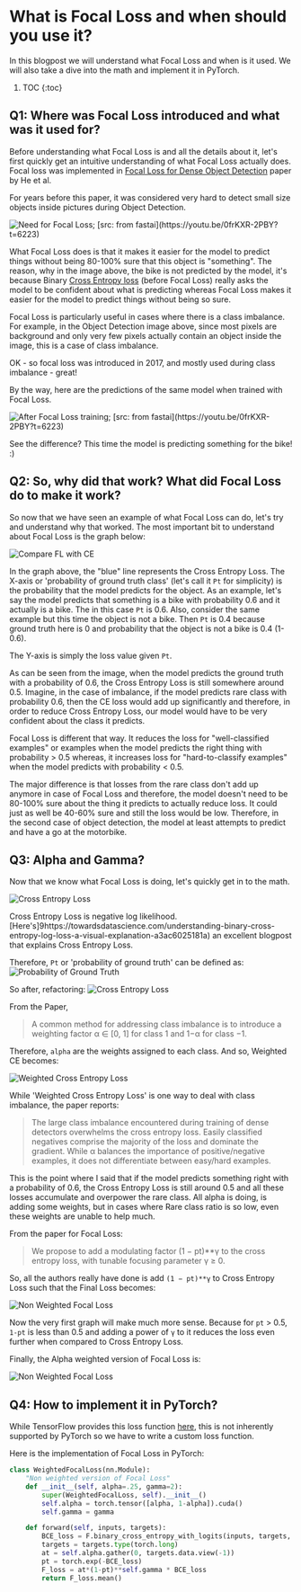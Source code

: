 # What is Focal Loss and when should you use it? 

In this blogpost we will understand what Focal Loss and when is it used. We will also take a dive into the math and implement it in PyTorch.

1. TOC 
{:toc}

## Q1: Where was Focal Loss introduced and what was it used for? 
Before understanding what Focal Loss is and all the details about it, let's first quickly get an intuitive understanding of what Focal Loss actually does. Focal loss was implemented in [Focal Loss for Dense Object Detection](https://arxiv.org/abs/1708.02002) paper by He et al. 

For years before this paper, it was considered very hard to detect small size objects inside pictures during Object Detection. 

![](/images/IntroFL.PNG "Need for Focal Loss; [src: from fastai](https://youtu.be/0frKXR-2PBY?t=6223)")

What Focal Loss does is that it makes it easier for the model to predict things without being 80-100% sure that this object is "something". The reason, why in the image above, the bike is not predicted by the model, it's because Binary [Cross Entropy loss](https://en.wikipedia.org/wiki/Cross_entropy) (before Focal Loss) really asks the model to be confident about what is predicting whereas Focal Loss makes it easier for the model to predict things without being so sure. 

Focal Loss is particularly useful in cases where there is a class imbalance. For example, in the Object Detection image above, since most pixels are background and only very few pixels actually contain an object inside the image, this is a case of class imbalance. 

OK - so focal loss was introduced in 2017, and mostly used during class imbalance - great!

By the way, here are the predictions of the same model when trained with Focal Loss. 

![](/images/FL_preds.PNG "After Focal Loss training; [src: from fastai](https://youtu.be/0frKXR-2PBY?t=6223)")

See the difference? This time the model is predicting something for the bike! :) 

## Q2: So, why did that work? What did Focal Loss do to make it work?
So now that we have seen an example of what Focal Loss can do, let's try and understand why that worked. The most important bit to understand about Focal Loss is the graph below: 

![](/images/FL_v_CE.PNG "Compare FL with CE")

In the graph above, the "blue" line represents the Cross Entropy Loss. The X-axis or 'probability of ground truth class' (let's call it `Pt` for simplicity) is the probability that the model predicts for the object. 
As an example, let's say the model predicts that something is a bike with probability 0.6 and it actually is a bike. The in this case `Pt` is 0.6. 
Also, consider the same example but this time the object is not a bike. Then `Pt` is 0.4 because ground truth here is 0 and probability that the object is not a bike is 0.4 (1-0.6).

The Y-axis is simply the loss value given `Pt`. 

As can be seen from the image, when the model predicts the ground truth with a probability of 0.6, the Cross Entropy Loss is still somewhere around 0.5. Imagine, in the case of imbalance, if the model predicts rare class with probability 0.6, then the CE loss would add up significantly and therefore, in order to reduce Cross Entropy Loss, our model would have to be very confident about the class it predicts. 

Focal Loss is different that way. It reduces the loss for "well-classified examples" or examples when the model predicts the right thing with probability > 0.5 whereas, it increases loss for "hard-to-classify examples" when the model predicts with probability < 0.5.

The major difference is that losses from the rare class don't add up anymore in case of Focal Loss and therefore, the model doesn't need to be 80-100% sure about the thing it predicts to actually reduce loss. It could just as well be 40-60% sure and still the loss would be low. Therefore, in the second case of object detection, the model at least attempts to predict and have a go at the motorbike.


## Q3: Alpha and Gamma?
Now that we know what Focal Loss is doing, let's quickly get in to the math. 

![](/images/CE1.PNG "Cross Entropy Loss")

Cross Entropy Loss is negative log likelihood. [Here's]9https://towardsdatascience.com/understanding-binary-cross-entropy-log-loss-a-visual-explanation-a3ac6025181a) an excellent blogpost that explains Cross Entropy Loss.

Therefore, `Pt` or 'probability of ground truth' can be defined as: 
![](/images/pt.PNG "Probability of Ground Truth")

So after, refactoring: 
![](/images/CE.PNG "Cross Entropy Loss")

From the Paper, 
> A common method for addressing class imbalance is to introduce a weighting factor α ∈ [0, 1] for class 1 and 1−α for class −1.

Therefore, `alpha` are the weights assigned to each class. And so, Weighted CE becomes: 

![](/images/Alpga_CE.PNG "Weighted Cross Entropy Loss")

While 'Weighted Cross Entropy Loss' is one way to deal with class imbalance, the paper reports: 
> The large class imbalance encountered during training of dense detectors overwhelms the cross entropy loss. Easily classified negatives comprise the majority of the loss and dominate the gradient. While α balances the importance of positive/negative examples, it does not differentiate between easy/hard examples.

This is the point where I said that if the model predicts something right with a probability of 0.6, the Cross Entropy Loss is still around 0.5 and all these losses accumulate and overpower the rare class. All alpha is doing, is adding some weights, but in cases where Rare class ratio is so low, even these weights are unable to help much. 

From the paper for Focal Loss: 
> We propose to add a modulating factor (1 − pt)**γ to the cross entropy loss, with tunable focusing parameter γ ≥ 0.

So, all the authors really have done is add `(1 − pt)**γ` to Cross Entropy Loss such that the Final Loss becomes: 

![](/images/FL_no_weight.PNG "Non Weighted Focal Loss")

Now the very first graph will make much more sense. Because for `pt` > 0.5, `1-pt` is less than 0.5 and adding a power of `γ` to it reduces the loss even further when compared to Cross Entropy Loss.

Finally, the Alpha weighted version of Focal Loss is:

![](/images/FL.PNG "Non Weighted Focal Loss")

## Q4: How to implement it in PyTorch? 

While TensorFlow provides this loss function [here](https://www.tensorflow.org/addons/api_docs/python/tfa/losses/SigmoidFocalCrossEntropy), this is not inherently supported by PyTorch so we have to write a custom loss function. 

Here is the implementation of Focal Loss in PyTorch: 

```python 
class WeightedFocalLoss(nn.Module):
    "Non weighted version of Focal Loss"
    def __init__(self, alpha=.25, gamma=2):
        super(WeightedFocalLoss, self).__init__()
        self.alpha = torch.tensor([alpha, 1-alpha]).cuda()
        self.gamma = gamma

    def forward(self, inputs, targets):
        BCE_loss = F.binary_cross_entropy_with_logits(inputs, targets, reduction='none')
        targets = targets.type(torch.long)
        at = self.alpha.gather(0, targets.data.view(-1))
        pt = torch.exp(-BCE_loss)
        F_loss = at*(1-pt)**self.gamma * BCE_loss
        return F_loss.mean()
```